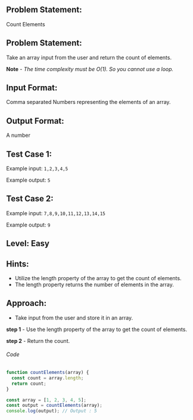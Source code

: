## Problem Statement:

Count Elements

## Problem Statement:

Take an array input from the user and return
the count of elements.

**Note** - _The time complexity must be O(1). So you cannot use a loop._

## Input Format:

Comma separated Numbers representing the elements of an array.

## Output Format:

A number

## Test Case 1:

Example input:
`1,2,3,4,5`

Example output:
`5`

## Test Case 2:

Example input:
`7,8,9,10,11,12,13,14,15`

Example output:
`9`

## Level: Easy

## Hints:

- Utilize the length property of the array to
  get the count of elements.
- The length property returns the
  number of elements in the array.

## Approach:

- Take input from the user and store it in an array.

**step 1** - Use the length property of the array to get the count of elements.

**step 2** - Return the count.

###### Code

```javascript
function countElements(array) {
  const count = array.length;
  return count;
}

const array = [1, 2, 3, 4, 5];
const output = countElements(array);
console.log(output); // Output : 5
```

